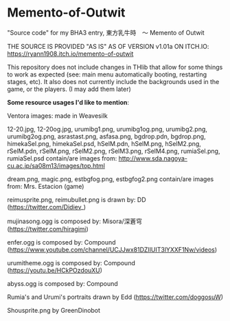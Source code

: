 # Memento-of-Outwit
"Source code" for my BHA3 entry, 東方乳牛時　～ Memento of Outwit

THE SOURCE IS PROVIDED "AS IS" AS OF VERSION v1.01a ON ITCH.IO: https://ryann1908.itch.io/memento-of-outwit

This repository does not include changes in THlib that allow for some things to work as expected (see: main menu automatically booting, restarting stages, etc).
It also does not currently include the backgrounds used in the game, or the players. (I may add them later)

**Some resource usages I'd like to mention**:

Ventora images: made in Weavesilk

12-20.jpg, 12-20og.jpg, urumibg1.png, urumibg1og.png, urumibg2.png, urumibg2og.png, asrastast.png, asfasa.png, bgdrop.pdn, bgdrop.png, himekaSel.png, himekaSel.psd, hSelM.pdn, hSelM.png, hSelM2.png, rSelM.pdn, rSelM.png, rSelM2.png, rSelM3.png, rSelM4.png, rumiaSel.png, rumiaSel.psd contain/are images from: http://www.sda.nagoya-cu.ac.jp/sa08m13/images/top.html

dream.png, magic.png, estbgfog.png, estbgfog2.png contain/are images from: Mrs. Estacion (game)

reimusprite.png, reimubullet.png is drawn by: DD (https://twitter.com/Didiev_)

mujinasong.ogg is composed by: Misora/深蒼穹 (https://twitter.com/hiragimi)

enfer.ogg is composed by: Compound (https://www.youtube.com/channel/UCJJwx81DZIlUIT3lYXXF1Nw/videos)

urumitheme.ogg is composed by: Compound (https://youtu.be/HCkPOzdouXU)

abyss.ogg is composed by: Compound

Rumia's and Urumi's portraits drawn by Edd (https://twitter.com/doggosuW)

Shousprite.png by GreenDinobot

